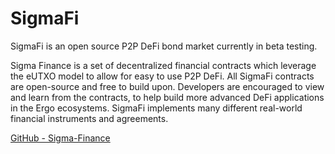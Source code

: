 # SigmaFi 

SigmaFi is an open source P2P DeFi bond market currently in beta testing.

Sigma Finance is a set of decentralized financial contracts which leverage the eUTXO model to allow for easy to use P2P DeFi. All SigmaFi contracts are open-source and free to build upon. Developers are encouraged to view and learn from the contracts, to help build more advanced DeFi applications in the Ergo ecosystems. SigmaFi implements many different real-world financial instruments and agreements.

[GitHub - Sigma-Finance](https://github.com/K-Singh/Sigma-Finance)